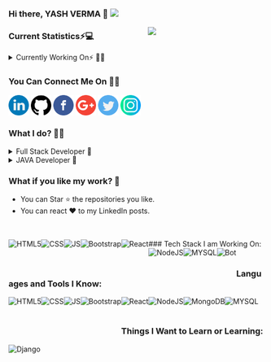 ### Hi there, YASH VERMA 👋 <img src="https://media.giphy.com/media/mGcNjsfWAjY5AEZNw6/giphy.gif" width="50"><br>
<img align='right' src="https://media2.giphy.com/media/cIn5fTcjnKhStIeAef/giphy.gif?cid=ecf05e4725657c092319094293eeba846e2e86c9c8b08ad3&rid=giphy.gif" width="230">
 <h3>Current Statistics⚡💻</h3>
 <details>
  <summary>Currently Working On⚡ 👨‍💻</summary>
  <ul>
  <li>- 🔭 I’m currently working on Frontier Wallet</li>
<li>- 🌱 I’m currently learning REACT.JS</li></li>
<li>- 👯 I’m looking to collaborate on Full Stack projects.</li>
<li>- 🤔 I’m looking for help with JAVA, ANGULAR9 Documentation</li>
<li>- 💬 Ask me about JAVA </li>
<li>- 😄 Pronouns: He/His</li>
<li>- ⚡ Fun fact: I spend almost time to discover alot about tech. stuff.<br></li>
  </ul>
  </details>
<h3>You Can Connect Me On 👨‍💻</h3> 
<a href="https://www.linkedin.com/in/yash-verma-b96699143/"><img src="https://github.com/vyash5075/vyash5075/blob/master/logos/linkedin.png" width="40" /></a>
<a href="https://github.com/vyash5075"><img src="https://github.com/vyash5075/vyash5075/blob/master/logos/github-logo.png" width="40" /></a>
<a href="https://www.facebook.com/"><img src="https://github.com/vyash5075/vyash5075/blob/master/logos/facebook.png" width="40" /></a>
<a href="mailto:vyash5075@gmail.com"><img src="https://github.com/vyash5075/vyash5075/blob/master/logos/google-plus.png" width="40" /></a>
<a href="https://twitter.com"><img src="https://github.com/vyash5075/vyash5075/blob/master/logos/twitter.png" width="40" /></a>
<a href="https://www.instagram.com"><img src="https://github.com/vyash5075/vyash5075/blob/master/logos/instagram.png" width="40" /></a>
 <!--<img align='right'  src="https://github.com/vyash5075/vyash5075/blob/master/dev2.png"  width="230"/>-->
<h3>What I do? 👨‍💻</h3>
<details>
<summary>Full Stack Developer 🍥</summary>
  <ul><li>I design, build and deploy beautiful websites. Whenever I am free, I am used to create designs in Figma.</li>
     </ul>
</details
  
  <details>
<!-- <summary>Full Stack Developer 🍥</summary>
  <ul><li>I design, build and deploy beautiful websites. Whenever I am free, I am used to create designs in Figma.</li>
     </ul>
</details -->
 
<details>
  <summary>JAVA Developer 🤖</summary>
  <ul>
  <li> Problem Solving</li>
  <li>Build projects</li>
  </ul>
</details>
<h3>What if you like my work? 🤩</h3>
<ul>
  <li>You can Star ⭐ the repositories you like.</li>
  <li>You can react ❤️ to my LinkedIn posts.</li>
</ul>
<br><br>
### Tech Stack I am Working On:

<img align="left" alt="HTML5" height="50px" src="https://user-images.githubusercontent.com/38128234/91001834-7cf8a780-e5ea-11ea-9e90-b2125d90e754.png" />
<img align="left" alt="CSS" height="50px" src="https://user-images.githubusercontent.com/38128234/91001884-ac0f1900-e5ea-11ea-917d-581a2bf97cad.png" />
<img align="left" alt="JS" height="50px" src="https://user-images.githubusercontent.com/38128234/91001923-c6e18d80-e5ea-11ea-902a-ed8d23532b15.png" />
<img align="left" alt="Bootstrap" height="60px" src="https://user-images.githubusercontent.com/38128234/91002197-9f3ef500-e5eb-11ea-91fd-e8bbe7c96815.png" />
<img align="left" alt="React" height="55px" src="https://user-images.githubusercontent.com/38128234/91002026-11630a00-e5eb-11ea-8b1d-622f5bcbd379.png" />
<img align="left" alt="NodeJS" height="50px" src="https://user-images.githubusercontent.com/38128234/91002261-ca294900-e5eb-11ea-982c-823af32712c3.png" />
<img align="left" alt="MYSQL" height="50px" src="https://user-images.githubusercontent.com/38128234/91002348-08bf0380-e5ec-11ea-8b47-dd4825ca9b9b.png" />
<img align="left" alt="Bot" height="50px" src="https://user-images.githubusercontent.com/38128234/91002612-c2b66f80-e5ec-11ea-86f8-988054ed884f.png" />

<br />
<br />

### Languages and Tools I Know:

<img align="left" alt="HTML5" height="50px" src="https://user-images.githubusercontent.com/38128234/91001834-7cf8a780-e5ea-11ea-9e90-b2125d90e754.png" />
<img align="left" alt="CSS" height="50px" src="https://user-images.githubusercontent.com/38128234/91001884-ac0f1900-e5ea-11ea-917d-581a2bf97cad.png" />
<img align="left" alt="JS" height="50px" src="https://user-images.githubusercontent.com/38128234/91001923-c6e18d80-e5ea-11ea-902a-ed8d23532b15.png" />
<img align="left" alt="Bootstrap" height="60px" src="https://user-images.githubusercontent.com/38128234/91002197-9f3ef500-e5eb-11ea-91fd-e8bbe7c96815.png" />
<img align="left" alt="React" height="55px" src="https://user-images.githubusercontent.com/38128234/91002026-11630a00-e5eb-11ea-8b1d-622f5bcbd379.png" />
<img align="left" alt="NodeJS" height="50px" src="https://user-images.githubusercontent.com/38128234/91002261-ca294900-e5eb-11ea-982c-823af32712c3.png" />
<img align="left" alt="MongoDB" height="50px" src="https://user-images.githubusercontent.com/38128234/91002323-f5ac3380-e5eb-11ea-9160-df2ac844f3ed.png" />
<img align="left" alt="MYSQL" height="50px" src="https://user-images.githubusercontent.com/38128234/91002348-08bf0380-e5ec-11ea-8b47-dd4825ca9b9b.png" />
<br />
<br />

### Things I Want to Learn or Learning:

<img align="left" alt="Django" height="50px" src="https://user-images.githubusercontent.com/38128234/91002487-6eab8b00-e5ec-11ea-8d6b-f70e61ffcc77.png" />

<!--<[<img src="https://img.shields.io/badge/twitter-%231DA1F2.svg?&style=for-the-badge&logo=twitter&logoColor=white" />](https://twitter.com/) [<img src="https://img.shields.io/badge/medium-%2312100E.svg?&style=for-the-badge&logo=medium&logoColor=white" />](https://medium.com/)  [<img src="https://img.shields.io/badge/linkedin-%230077B5.svg?&style=for-the-badge&logo=linkedin&logoColor=white" />](https://www.linkedin.com/in/yash-verma-b96699143/) [<img src = "https://img.shields.io/badge/instagram-%23E4405F.svg?&style=for-the-badge&logo=instagram&logoColor=white">](https://www.instagram.com/vyash5075) [<img src = "https://img.shields.io/badge/facebook-%231877F2.svg?&style=for-the-badge&logo=facebook&logoColor=white">](https://www.facebook.com/)


<!--<img  height="195" src="https://github-readme-stats.vercel.app/api?username=vyash5075&&show_icons=true&title_color=ffffff&icon_color=bb2acf&text_color=daf7dc&bg_color=151515">-->
<!--<img width="195" height="195" src="https://github.com/vyash5075/vyash5075/blob/master/dev2.png">
<!--<img align='left' src="https://media2.giphy.com/media/cIn5fTcjnKhStIeAef/giphy.gif?cid=ecf05e4725657c092319094293eeba846e2e86c9c8b08ad3&rid=giphy.gif" width="230">
